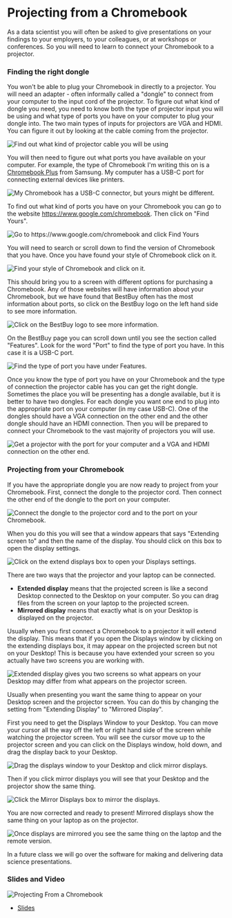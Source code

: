 



# Projecting from a Chromebook

As a data scientist you will often be asked to give presentations on your findings to your employers, to your colleagues, or at workshops or conferences. So you will need to learn to connect your Chromebook to a projector.


### Finding the right dongle

You won't be able to plug your Chromebook in directly to a projector. You will need an adapter - often informally called a "dongle" to connect from your computer to the input cord of the projector. To figure out what kind of dongle you need, you need to know both the type of projector input you will be using and what type of ports you have on your computer to plug your dongle into. The two main types of inputs for projectors are VGA and HDMI. You can figure it out by looking at the cable coming from the projector.


![Find out what kind of projector cable you will be using ](https://docs.google.com/presentation/d/1c4diFFLIkAqYE4EIbI6mZAYLc8zOPMwLEiczFMMM2nQ/export/png?id=1c4diFFLIkAqYE4EIbI6mZAYLc8zOPMwLEiczFMMM2nQ&pageid=g3b1980cd70_0_118)


You will then need to figure out what ports you have available on your computer. For example, the type of Chromebook I'm writing this on is a [Chromebook Plus](https://www.samsung.com/us/computing/chromebooks/12-14/xe513c24-k01us-xe513c24-k01us/) from Samsung. My computer has a USB-C port for connecting external devices like printers.


![My Chromebook has a USB-C connector, but yours might be different. ](https://docs.google.com/presentation/d/1c4diFFLIkAqYE4EIbI6mZAYLc8zOPMwLEiczFMMM2nQ/export/png?id=1c4diFFLIkAqYE4EIbI6mZAYLc8zOPMwLEiczFMMM2nQ&pageid=g3b1b32c412_0_15)


To find out what kind of ports you have on your Chromebook you can go to the website https://www.google.com/chromebook. Then click on "Find Yours".


![Go to https://www.google.com/chromebook and click Find Yours ](https://docs.google.com/presentation/d/1c4diFFLIkAqYE4EIbI6mZAYLc8zOPMwLEiczFMMM2nQ/export/png?id=1c4diFFLIkAqYE4EIbI6mZAYLc8zOPMwLEiczFMMM2nQ&pageid=g3b1b32c412_0_26)

You will need to search or scroll down to find the version of Chromebook that you have. Once you have found your style of Chromebook click on it.



![Find your style of Chromebook and click on it. ](https://docs.google.com/presentation/d/1c4diFFLIkAqYE4EIbI6mZAYLc8zOPMwLEiczFMMM2nQ/export/png?id=1c4diFFLIkAqYE4EIbI6mZAYLc8zOPMwLEiczFMMM2nQ&pageid=g3b1b32c412_0_31)


This should bring you to a screen with different options for purchasing a Chromebook. Any of those websites will have information about your Chromebook, but we have found that BestBuy often has the most information about ports, so click on the BestBuy logo on the left hand side to see more information.


![Click on the BestBuy logo to see more information. ](https://docs.google.com/presentation/d/1c4diFFLIkAqYE4EIbI6mZAYLc8zOPMwLEiczFMMM2nQ/export/png?id=1c4diFFLIkAqYE4EIbI6mZAYLc8zOPMwLEiczFMMM2nQ&pageid=g3b1b32c412_0_36)

On the BestBuy page you can scroll down until you see the section called "Features". Look for the word "Port" to find the type of port you have. In this case it is a USB-C port.


![Find the type of port you have under Features. ](https://docs.google.com/presentation/d/1c4diFFLIkAqYE4EIbI6mZAYLc8zOPMwLEiczFMMM2nQ/export/png?id=1c4diFFLIkAqYE4EIbI6mZAYLc8zOPMwLEiczFMMM2nQ&pageid=g3b1b32c412_0_41)

Once you know the type of port you have on your Chromebook and the type of connection the projector cable has you can get the right dongle. Sometimes the place you will be presenting has a dongle available, but it is better to have two dongles. For each dongle you want one end to plug into the appropriate port on your computer (in my case USB-C). One of the dongles should have a VGA connection on the other end and the other dongle should have an HDMI connection. Then you will be prepared to connect your Chromebook to the vast majority of projectors you will use.


![Get a projector with the port for your computer and a VGA and HDMI connection on the other end. ](https://docs.google.com/presentation/d/1c4diFFLIkAqYE4EIbI6mZAYLc8zOPMwLEiczFMMM2nQ/export/png?id=1c4diFFLIkAqYE4EIbI6mZAYLc8zOPMwLEiczFMMM2nQ&pageid=g3b1b32c412_0_58)





### Projecting from your Chromebook

If you have the appropriate dongle you are now ready to project from your Chromebook. First, connect the dongle to the projector cord. Then connect the other end of the dongle to the port on your computer.



![Connect the dongle to the projector cord and to the port on your Chromebook. ](https://docs.google.com/presentation/d/1c4diFFLIkAqYE4EIbI6mZAYLc8zOPMwLEiczFMMM2nQ/export/png?id=1c4diFFLIkAqYE4EIbI6mZAYLc8zOPMwLEiczFMMM2nQ&pageid=g3b1b32c412_0_64)


When you do this you will see that a window appears that says "Extending screen to" and then the name of the display. You should click on this box to open the display settings.


![Click on the extend displays box to open your Displays settings. ](https://docs.google.com/presentation/d/1c4diFFLIkAqYE4EIbI6mZAYLc8zOPMwLEiczFMMM2nQ/export/png?id=1c4diFFLIkAqYE4EIbI6mZAYLc8zOPMwLEiczFMMM2nQ&pageid=g3b1b32c412_0_97)


There are two ways that the projector and your laptop can be connected.

* __Extended display__ means that the projected screen is like a second Desktop connected to the Desktop on your computer. So you can drag files from the screen on your laptop to the projected screen.
* __Mirrored display__ means that exactly what is on your Desktop is displayed on the projector.

Usually when you first connect a Chromebook to a projector it will extend the display. This means that if you open the Displays window by clicking on the extending displays box, it may appear on the projected screen but not on your Desktop! This is because you have extended your screen so you actually have two screens you are working with.



![Extended display gives you two screens so what appears on your Desktop may differ from what appears on the projector screen. ](https://docs.google.com/presentation/d/1c4diFFLIkAqYE4EIbI6mZAYLc8zOPMwLEiczFMMM2nQ/export/png?id=1c4diFFLIkAqYE4EIbI6mZAYLc8zOPMwLEiczFMMM2nQ&pageid=g3b1b32c412_0_102)


Usually when presenting you want the same thing to appear on your Desktop screen and the projector screen. You can do this by changing the setting from "Extending Display" to "Mirrored Display".

First you need to get the Displays Window to your Desktop. You can move your cursor all the way off the left or right hand side of the screen while watching the projector screen. You will see the cursor move up to the projector screen and you can click on the Displays window, hold down, and drag the display back to your Desktop.


![Drag the displays window to your Desktop and click mirror displays. ](https://docs.google.com/presentation/d/1c4diFFLIkAqYE4EIbI6mZAYLc8zOPMwLEiczFMMM2nQ/export/png?id=1c4diFFLIkAqYE4EIbI6mZAYLc8zOPMwLEiczFMMM2nQ&pageid=g3b1b32c412_0_72)

Then if you click mirror displays you will see that your Desktop and the projector show the same thing.


![Click the Mirror Displays box to mirror the displays. ](https://docs.google.com/presentation/d/1c4diFFLIkAqYE4EIbI6mZAYLc8zOPMwLEiczFMMM2nQ/export/png?id=1c4diFFLIkAqYE4EIbI6mZAYLc8zOPMwLEiczFMMM2nQ&pageid=g3b1b32c412_0_111)


You are now corrected and ready to present! Mirrored displays show the same thing on your laptop as on the projector.


![Once displays are mirrored you see the same thing on the laptop and the remote version.  ](https://docs.google.com/presentation/d/1c4diFFLIkAqYE4EIbI6mZAYLc8zOPMwLEiczFMMM2nQ/export/png?id=1c4diFFLIkAqYE4EIbI6mZAYLc8zOPMwLEiczFMMM2nQ&pageid=g3b1b32c412_0_80)

In a future class we will go over the software for making and delivering data science presentations.



### Slides and Video

![Projecting From a Chromebook](https://www.youtube.com/watch?v=oiXBo6Qf9YQ)

* [Slides](https://docs.google.com/presentation/d/1c4diFFLIkAqYE4EIbI6mZAYLc8zOPMwLEiczFMMM2nQ/edit?usp=sharing)
